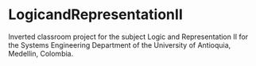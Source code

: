 # LogicandRepresentationII
Inverted classroom project for the subject Logic and Representation II for the Systems Engineering Department of the University of Antioquia, Medellin, Colombia.

